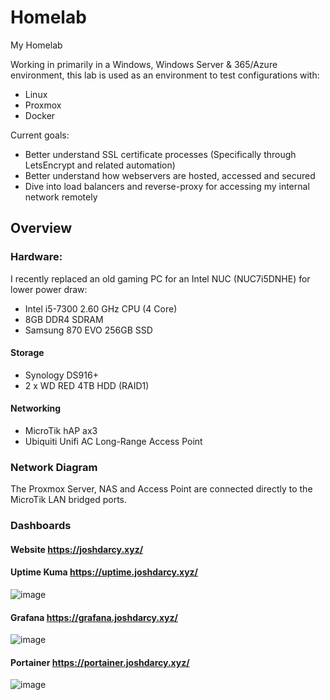# Homelab
My Homelab

Working in primarily in a Windows, Windows Server & 365/Azure environment, this lab is used as an environment to test configurations with:
* Linux
* Proxmox
* Docker

Current goals:
* Better understand SSL certificate processes (Specifically through LetsEncrypt and related automation)
* Better understand how webservers are hosted, accessed and secured
* Dive into load balancers and reverse-proxy for accessing my internal network remotely

## Overview
### Hardware:
I recently replaced an old gaming PC for an Intel NUC (NUC7i5DNHE) for lower power draw:
* Intel i5-7300 2.60 GHz CPU (4 Core)
* 8GB DDR4 SDRAM
* Samsung 870 EVO 256GB SSD

#### Storage
* Synology DS916+
* 2 x WD RED 4TB HDD (RAID1)
#### Networking
* MicroTik hAP ax3
* Ubiquiti Unifi AC Long-Range Access Point

### Network Diagram

The Proxmox Server, NAS and Access Point are connected directly to the MicroTik LAN bridged ports.


### Dashboards
#### Website https://joshdarcy.xyz/
#### Uptime Kuma https://uptime.joshdarcy.xyz/

![image](https://github.com/joshdarcy/Homelab/assets/130115650/44304812-28e9-4396-b6bc-dd10b9543ba4)
#### Grafana https://grafana.joshdarcy.xyz/

![image](https://github.com/joshdarcy/Homelab/assets/130115650/4e9a3301-3fb1-45bc-be00-55d5a46609ae)
#### Portainer https://portainer.joshdarcy.xyz/

![image](https://github.com/joshdarcy/Homelab/assets/130115650/68f7447d-90dd-445c-b186-1d2b766291c0)

